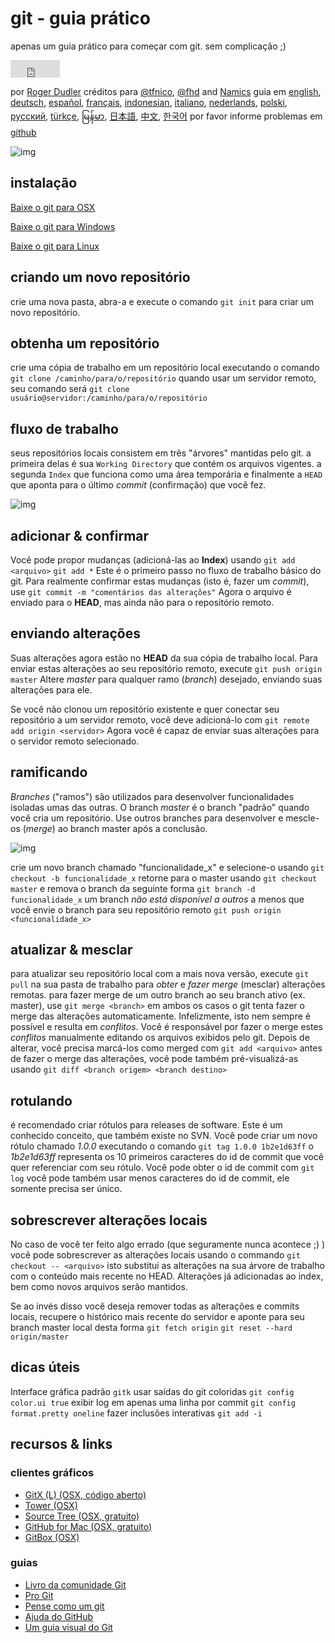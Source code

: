 # git - guia prático

apenas um guia prático para começar com git. sem complicação ;)

<iframe id="twitter-widget-0" scrolling="no" frameborder="0" allowtransparency="true" allowfullscreen="true" class="twitter-share-button twitter-share-button-rendered twitter-tweet-button" title="Twitter Tweet Button" src="https://platform.twitter.com/widgets/tweet_button.8f764d5bd2778f88121d31d7d8d8e1e3.en.html#dnt=false&amp;hashtags=git&amp;id=twitter-widget-0&amp;lang=en&amp;original_referer=https%3A%2F%2Frogerdudler.github.io%2Fgit-guide%2Findex.pt_BR.html&amp;related=rogerdudler&amp;size=l&amp;text=git%20-%20guia%20pr%C3%A1tico%20-%20sem%20complica%C3%A7%C3%A3o!&amp;time=1643414878820&amp;type=share&amp;url=http%3A%2F%2Frogerdudler.github.com%2Fgit-guide&amp;via=rogerdudler" data-url="http://rogerdudler.github.com/git-guide" style="position: static; visibility: visible; width: 79px; height: 28px;"></iframe>

por [Roger Dudler](http://www.twitter.com/rogerdudler)
créditos para [@tfnico](http://www.twitter.com/tfnico), [@fhd](http://www.twitter.com/fhd) and [Namics](http://www.namics.com/)
guia em [english](https://rogerdudler.github.io/git-guide/index.html), [deutsch](https://rogerdudler.github.io/git-guide/index.de.html), [español](https://rogerdudler.github.io/git-guide/index.es.html), [français](https://rogerdudler.github.io/git-guide/index.fr.html), [indonesian](https://rogerdudler.github.io/git-guide/index.id.html), [italiano](https://rogerdudler.github.io/git-guide/index.it.html), [nederlands](https://rogerdudler.github.io/git-guide/index.nl.html), [polski](https://rogerdudler.github.io/git-guide/index.pl.html), [русский](https://rogerdudler.github.io/git-guide/index.ru.html), [türkçe](https://rogerdudler.github.io/git-guide/index.tr.html),
[မြန်မာ](https://rogerdudler.github.io/git-guide/index.my.html), [日本語](https://rogerdudler.github.io/git-guide/index.ja.html), [中文](https://rogerdudler.github.io/git-guide/index.zh.html), [한국어](https://rogerdudler.github.io/git-guide/index.ko.html)
por favor informe problemas em [github](https://github.com/rogerdudler/git-guide/issues)

![img](https://rogerdudler.github.io/git-guide/img/arrow.png)



## instalação

[Baixe o git para OSX](http://git-scm.com/download/mac)

[Baixe o git para Windows](http://msysgit.github.io/)

[Baixe o git para Linux](http://book.git-scm.com/2_installing_git.html)



## criando um novo repositório

crie uma nova pasta, abra-a e execute o comando
`git init`
para criar um novo repositório.



## obtenha um repositório

crie uma cópia de trabalho em um repositório local executando o comando
`git clone /caminho/para/o/repositório`
quando usar um servidor remoto, seu comando será
`git clone usuário@servidor:/caminho/para/o/repositório`



## fluxo de trabalho

seus repositórios locais consistem em três "árvores" mantidas pelo git. a primeira delas é sua `Working Directory` que contém os arquivos vigentes. a segunda `Index` que funciona como uma área temporária e finalmente a `HEAD` que aponta para o último *commit* (confirmação) que você fez.

![img](https://rogerdudler.github.io/git-guide/img/trees.png)



## adicionar & confirmar

Você pode propor mudanças (adicioná-las ao **Index**) usando
`git add <arquivo>`
`git add *`
Este é o primeiro passo no fluxo de trabalho básico do git. Para realmente confirmar estas mudanças (isto é, fazer um *commit*), use
`git commit -m "comentários das alterações"`
Agora o arquivo é enviado para o **HEAD**, mas ainda não para o repositório remoto.



## enviando alterações

Suas alterações agora estão no **HEAD** da sua cópia de trabalho local. Para enviar estas alterações ao seu repositório remoto, execute
`git push origin master`
Altere *master* para qualquer ramo (*branch*) desejado, enviando suas alterações para ele.

Se você não clonou um repositório existente e quer conectar seu repositório a um servidor remoto, você deve adicioná-lo com
`git remote add origin <servidor>`
Agora você é capaz de enviar suas alterações para o servidor remoto selecionado.



## ramificando

*Branches* ("ramos") são utilizados para desenvolver funcionalidades isoladas umas das outras. O branch *master* é o branch "padrão" quando você cria um repositório. Use outros branches para desenvolver e mescle-os (*merge*) ao branch master após a conclusão.

![img](https://rogerdudler.github.io/git-guide/img/branches.png)

crie um novo branch chamado "funcionalidade_x" e selecione-o usando
`git checkout -b funcionalidade_x`
retorne para o master usando
`git checkout master`
e remova o branch da seguinte forma
`git branch -d funcionalidade_x`
um branch *não está disponível a outros* a menos que você envie o branch para seu repositório remoto
`git push origin <funcionalidade_x>`



## atualizar & mesclar

para atualizar seu repositório local com a mais nova versão, execute
`git pull`
na sua pasta de trabalho para *obter* e *fazer merge* (mesclar) alterações remotas.
para fazer merge de um outro branch ao seu branch ativo (ex. master), use
`git merge <branch>`
em ambos os casos o git tenta fazer o merge das alterações automaticamente. Infelizmente, isto nem sempre é possível e resulta em *conflitos*. Você é responsável por fazer o merge estes *conflitos* manualmente editando os arquivos exibidos pelo git. Depois de alterar, você precisa marcá-los como merged com
`git add <arquivo>`
antes de fazer o merge das alterações, você pode também pré-visualizá-as usando
`git diff <branch origem> <branch destino>`



## rotulando

é recomendado criar rótulos para releases de software. Este é um conhecido conceito, que também existe no SVN. Você pode criar um novo rótulo chamado *1.0.0* executando o comando
`git tag 1.0.0 1b2e1d63ff`
o *1b2e1d63ff* representa os 10 primeiros caracteres do id de commit que você quer referenciar com seu rótulo. Você pode obter o id de commit com
`git log`
você pode também usar menos caracteres do id de commit, ele somente precisa ser único.



## sobrescrever alterações locais

No caso de você ter feito algo errado (que seguramente nunca acontece ;) ) você pode sobrescrever as alterações locais usando o commando
`git checkout -- <arquivo>`
isto substitui as alterações na sua árvore de trabalho com o conteúdo mais recente no HEAD. Alterações já adicionadas ao index, bem como novos arquivos serão mantidos.

Se ao invés disso você deseja remover todas as alterações e commits locais, recupere o histórico mais recente do servidor e aponte para seu branch master local desta forma
`git fetch origin`
`git reset --hard origin/master`



## dicas úteis

Interface gráfica padrão
`gitk`
usar saídas do git coloridas
`git config color.ui true`
exibir log em apenas uma linha por commit
`git config format.pretty oneline`
fazer inclusões interativas
`git add -i`



## recursos & links

### clientes gráficos



- [GitX (L) (OSX, código aberto)](http://gitx.laullon.com/)
- [Tower (OSX)](http://www.git-tower.com/)
- [Source Tree (OSX, gratuito)](http://www.sourcetreeapp.com/)
- [GitHub for Mac (OSX, gratuito)](http://mac.github.com/)
- [GitBox (OSX)](https://itunes.apple.com/gb/app/gitbox/id403388357?mt=12)



### guias



- [Livro da comunidade Git](http://git-scm.com/book/pt-br/)
- [Pro Git](http://progit.org/book/)
- [Pense como um git](http://think-like-a-git.net/)
- [Ajuda do GitHub](http://help.github.com/)
- [Um guia visual do Git](http://marklodato.github.com/visual-git-guide/index-en.html)